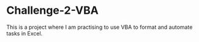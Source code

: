 # Challenge-2-VBA

This is a project where I am practising to use VBA to format and automate tasks in Excel. 
